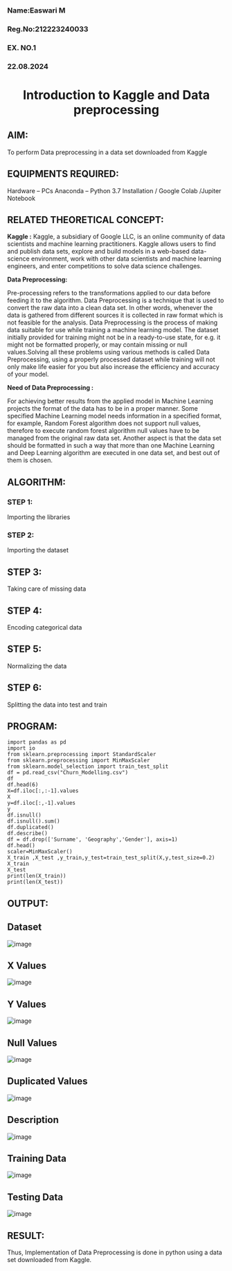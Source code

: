 <H3>Name:Easwari M</H3>
<H3>Reg.No:212223240033</H3>
<H3>EX. NO.1</H3>
<H3>22.08.2024</H3>
<H1 ALIGN =CENTER> Introduction to Kaggle and Data preprocessing</H1>

## AIM:

To perform Data preprocessing in a data set downloaded from Kaggle

## EQUIPMENTS REQUIRED:

Hardware – PCs
Anaconda – Python 3.7 Installation / Google Colab /Jupiter Notebook

## RELATED THEORETICAL CONCEPT:

**Kaggle :**
Kaggle, a subsidiary of Google LLC, is an online community of data scientists and machine learning practitioners. Kaggle allows users to find and publish data sets, explore and build models in a web-based data-science environment, work with other data scientists and machine learning engineers, and enter competitions to solve data science challenges.

**Data Preprocessing:**

Pre-processing refers to the transformations applied to our data before feeding it to the algorithm. Data Preprocessing is a technique that is used to convert the raw data into a clean data set. In other words, whenever the data is gathered from different sources it is collected in raw format which is not feasible for the analysis.
Data Preprocessing is the process of making data suitable for use while training a machine learning model. The dataset initially provided for training might not be in a ready-to-use state, for e.g. it might not be formatted properly, or may contain missing or null values.Solving all these problems using various methods is called Data Preprocessing, using a properly processed dataset while training will not only make life easier for you but also increase the efficiency and accuracy of your model.

**Need of Data Preprocessing :**

For achieving better results from the applied model in Machine Learning projects the format of the data has to be in a proper manner. Some specified Machine Learning model needs information in a specified format, for example, Random Forest algorithm does not support null values, therefore to execute random forest algorithm null values have to be managed from the original raw data set.
Another aspect is that the data set should be formatted in such a way that more than one Machine Learning and Deep Learning algorithm are executed in one data set, and best out of them is chosen.


## ALGORITHM:

### STEP 1:
Importing the libraries<BR>

### STEP 2:
Importing the dataset<BR>

## STEP 3:
Taking care of missing data<BR>

## STEP 4:
Encoding categorical data<BR>

## STEP 5:
Normalizing the data<BR>

## STEP 6:
Splitting the data into test and train<BR>

##  PROGRAM:
```
import pandas as pd
import io
from sklearn.preprocessing import StandardScaler
from sklearn.preprocessing import MinMaxScaler
from sklearn.model_selection import train_test_split
df = pd.read_csv("Churn_Modelling.csv")
df
df.head(6)
X=df.iloc[:,:-1].values
X
y=df.iloc[:,-1].values
y
df.isnull()
df.isnull().sum()
df.duplicated()
df.describe()
df = df.drop(['Surname', 'Geography','Gender'], axis=1)
df.head()
scaler=MinMaxScaler()
X_train ,X_test ,y_train,y_test=train_test_split(X,y,test_size=0.2)
X_train
X_test
print(len(X_train))
print(len(X_test))
```

## OUTPUT:

## Dataset
![image](image/data.png)

## X Values
![image](x.png)

## Y Values
![image](y.png)

## Null Values
![image](null.png)

## Duplicated Values
![image](dupli.png)

## Description
![image](des.png)

## Training Data
![image](train.png)

## Testing Data
![image](test.png)


## RESULT:
Thus, Implementation of Data Preprocessing is done in python  using a data set downloaded from Kaggle.



